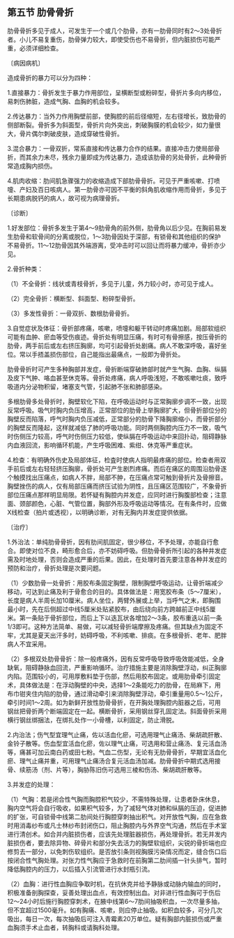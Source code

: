 ## 第五节 肋骨骨折

肋骨骨折多见于成人，可发生于一个或几个肋骨，亦有一肋骨同时有2〜3处骨折者。小儿不易复重伤，肋骨弹力较大，即使受伤也不易骨折，但内脏损伤可能严重，必须详细检查。

〔病因病机〕

造成骨折的暴力可以分为四种：

1.直接暴力：骨折发生于暴力作用部位，呈横断型或粉碎型，骨折片多向内移位，易刺伤肺脏，造成气胸、血胸的机会较多。

2.传达暴力：当外力作用胸壁前部，使胸腔的前后径缩短，左右径增长，致肋骨的侧部断裂。骨折多为斜面型，骨折片向外突出，刺破胸膜的机会较少，如力量很大，骨片偶尔刺破皮肤，造成穿破性骨折。

3.混合暴力：一骨双折，常系直接和传达暴力合作的结果。直接冲击力使局部骨折，而其余力未尽，残余力量即成为传达暴力，造成该肋骨的另处骨折，此种骨折常造成胸内损伤。

4.肌肉收缩：肋间肌急骤强力的收缩造成下部肋骨骨折。可见于严重咳嗽、打喷嚏、产妇及百日咳病人。第一肋骨亦可因不平衡的斜角肌收缩作用而骨折，多见于长期患病脱钙的病人，故可视为病理骨折。

〔诊断〕

1.好发部位：骨折多发生于第4〜9肋骨角的前外侧，肋骨角以后少见。在胸前易发生肋骨和软骨间的分离或脱位，1〜3肋骨因处于深部，有锁骨和其他组织的保护不易骨折。11〜12肋骨因其外端游离，受冲击时可以回让而将暴力缓冲，骨折亦少见。

2.骨折种类：

（1）不全骨折：线状或青枝骨折，多见于儿童，外力较小时，亦可见于成人。

（2）完全骨折：横断型、斜面型、粉碎型骨折。

（3）多发性骨折：一骨双折、数根肋骨骨折。

3.自觉症状及体征：骨折部疼痛，咳嗽，喷嚏和躯干转动时疼痛加剧。局部软组织可能有血肿、瘀血等受伤痕迹。骨折处有明显压痛，有时可有骨擦感，按压骨折的肋骨，两手前后或左右挤压胸廓，均可引起骨折处剧痛。病人不敢深呼吸，喜好坐位。常以手捂盖损伤部位，自己能指出最痛点，一般即为骨折处。

肋骨骨折时可产生多种胸部并发症，骨折断端穿破肺部时就产生气胸、血胸、纵膈及皮下气肿、咯血甚至休克等。骨折处疼痛，病人呼吸浅短，不敢咳嗽吐痰，致呼吸道内分泌物积留，堵塞支气管，引起肺不张和肺部感染。

多根肋骨多处骨折时，胸壁软化下陷，在呼吸运动时与正常胸廓步调不一致，出现反常呼吸。吸气时胸内负压增高，正常部位的肋骨上举胸廓扩大，但骨折部位分的胸壁反而陷落，呼气时胸内负压减低，正常部分的肋骨下降胸廓缩小，而骨折部分的胸壁反而隆起，这样就减低了肺的呼吸功能。同时两侧胸腔内压力不一致，吸气时伤侧压力较高，呼气时伤侧压力较低，使纵膈在呼吸运动中来回扑动，阻碍静脉内血液回流，影响循环机能，产生呼吸困难、紫绀、休克等严重症状。

4.检查：有明确外伤史及局部体征，检査时使病人指明最疼痛的部位。检查者用双手前后或左右轻轻挤压胸廓，骨折处可产生剧烈疼痛。而后在痛区的周围沿肋骨逐个触摸找出压痛点，如病人不胖，局部不肿，在压痛点常可触到骨折片及骨擦音。胸壁挫伤的病人，仅有局部压痛而挤压试验为阴性，且压痛区范围较广，不象骨折部位压痛点那样明显局限。若怀疑有胸腔内并发症，应同时进行胸腹部检查；注意面、颈部颜色，心脏、气管位置，胸部外形及呼吸运动等情况。在有条件时，应做X线检查（拍片或透视），以明确诊断，对有无胸内并发症提供依据。

〔治疗〕

1.外治法：单纯肋骨骨折，因有肋间肌固定，很少移位，不予处理，亦能自行愈合。即使对位不良，畸形愈合后，亦不妨碍呼吸。但肋骨骨折所引起的各种并发症需及时地处理，否则会造成严重的后果。因此，在处理时首先要注意各种并发症的预防和治疗，骨折处理是次要问题。

（1）少数肋骨一处骨折：用胶布条固定胸壁，限制胸壁呼吸运动，让骨折端减少移动，可达到止痛及利于骨愈合的目的。具体做法是：用宽胶布条（5〜7厘米），长度是病人半周长加10厘米。病人坐位，两臂外展或上举，当呼气之末，即胸围最小时，先在后侧超过中线5厘米处贴紧胶布，由后绕向前方跨越前正中线5厘米。第一条贴于骨折部位，而后上下以迭瓦状各增加2〜3条，胶布重迭以前一条1/3即可。这种方法简单、易做，可以减轻骨折端摩擦及疼痛。但其缺点为固定不牢，尤其是夏天出汗多时，妨碍呼吸，不利咳嗽、排痰。在多根骨折、老年、肥胖病人不宜采用。

（2）多根双处肋骨骨折：除一般疼痛外，因有反常呼吸导致呼吸效能减低，全身缺氧，阻碍静脉血回流，严重影响循环。治疗措施主要是消除胸壁浮动，纠正胸廓内陷。范围较小的，可用厚敷料垫于伤部，然后用胶布固定。或用肋骨牵引固定术，具体做法是：在浮动胸壁的中央，选择1〜2条能吃力的肋骨，在局麻下，用布巾钳夹住内陷的肋骨，通过滑动牵引来消除胸壁浮动，牵引重量用0.5〜1公斤，牵引时间1〜2周。如为新鲜开放性肋骨骨折，在开胸处理胸腔内脏器之后，可用钢丝把骨折两个断端固定在一起。横断骨折，采用钢丝穿孔固定法。斜面骨折采用横行钢丝绑捆法，在绑扎处作一小骨槽，以利固定，防止滑脱。

2.内治法；伤气型宜理气止痛，佐以活血化瘀，可选用理气止痛汤、柴胡疏肝散、金铃子散等。伤血型宜活血化瘀，佐以理气止痛，可选用和营止痛汤、复元活血汤等，痛甚可加云南白药或田七粉。气血二伤型，无论有无肋骨骨折，早期宜活血化瘀、理气止痛并重，可用理气止痛汤合复元活血汤加减。肋骨骨折中期式选用接骨、续筋汤（剂、片等），胸胁陈旧伤可选用三棱和伤汤、柴胡疏肝散等。

3.并发症的处理：

（1）气胸：若是闭合性气胸而胸腔积气较少，不需特殊处理，让患者卧床休息，胸内空气将会自行吸收，如果积气较多，为了减轻气体对肺和纵膈的压迫，促进肺的扩张，可自锁骨中线第二肋间处行胸腔穿刺抽出积气。对开放性气胸，应在急救时用消毒纱布或凡士林纱布封闭伤口，阻止胸腔内与外界空气沟通，然后在手术室进行清创术。如合并内脏损伤者，应该先处理脏器损伤，再处理骨折。若无并发内脏损伤者，要去除异物、碎骨片和部分失去活力的胸壁软组织，尖锐的骨折端也应修剪去一部分，以免刺伤软组织。是否放引条则视胸膜污染情况而定，缝合伤口后按闭合性气胸处理。对张力性气胸应于急救时在前胸第二肋间插一针头排气，暂时降低胸腔内的压力，以后插入引流管进行水封瓶引流。

（2）血胸：进行性血胸应争取时机，在抗休克并给予静脉或动脉内输血的同时，积极准备剖胸探查，妥善处理出血点，有效控制出血。对非进行性血胸可于伤后12〜24小时后施行胸腔穿刺术，在腋中线第6〜7肋间抽吸积血，一次尽量多抽，但不宜超过1500毫升。如有胸痛、咳嗽，则应停止抽吸。如积血较多，可分几次吸出，每日一次，每次抽吸后可注入青霉素20万单位。疑有胸部内脏损伤或严重血胸须手术止血者，转胸科或请胸科处理。
